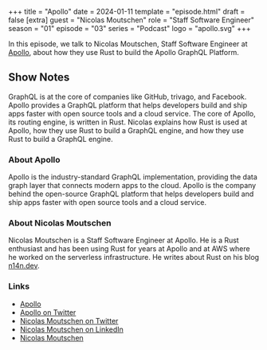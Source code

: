 +++
title = "Apollo"
date = 2024-01-11
template = "episode.html"
draft = false
[extra]
guest = "Nicolas Moutschen"
role = "Staff Software Engineer"
season = "01"
episode = "03"
series = "Podcast"
logo = "apollo.svg"
+++

In this episode, we talk to Nicolas Moutschen, Staff Software Engineer at
[Apollo](https://www.apollographql.com/), about how they use Rust to build the
Apollo GraphQL Platform. 

<!-- more -->

## Show Notes

GraphQL is at the core of companies like GitHub, trivago, and Facebook. Apollo
provides a GraphQL platform that helps developers build and ship apps faster
with open source tools and a cloud service.
The core of Apollo, its routing engine, is written in Rust. Nicolas explains
how Rust is used at Apollo, how they use Rust to build a GraphQL engine, and
how they use Rust to build a GraphQL engine.

### About Apollo

Apollo is the industry-standard GraphQL implementation, providing the data
graph layer that connects modern apps to the cloud. Apollo is the company
behind the open-source GraphQL platform that helps developers build and ship
apps faster with open source tools and a cloud service.

### About Nicolas Moutschen

Nicolas Moutschen is a Staff Software Engineer at Apollo. He is a Rust
enthusiast and has been using Rust for years at Apollo and at AWS where he worked on
the serverless infrastructure.
He writes about Rust on his blog [n14n.dev](https://n14n.dev/).

### Links

- [Apollo](https://www.apollographql.com/)
- [Apollo on Twitter](https://twitter.com/apollographql)
- [Nicolas Moutschen on Twitter](https://twitter.com/NMoutschen)
- [Nicolas Moutschen on LinkedIn](https://www.linkedin.com/in/nmoutschen/)
- [Nicolas Moutschen](https://n14n.dev/)